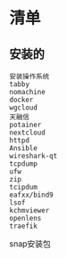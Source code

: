 # 清单
## 安装的
```
安装操作系统
tabby
nomachine 
docker
wgcloud
天融信
potainer
nextcloud
httpd 
Ansible 
wireshark-qt
tcpdump
ufw
zip
tcipdum
eafxx/bind9
lsof
kchmviewer
openlens
traefik
```



snap安装包
